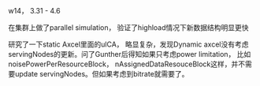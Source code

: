w14， 3.31 - 4.6

在集群上做了parallel simulation， 验证了highload情况下新数据结构明显更快

研究了一下static Axcel里面的ulCA， 略显复杂，发现Dynamic axcel没有考虑servingNodes的更新。问了Gunther后得知如果只考虑power limitation， 比如noisePowerPerResourceBlock， nAssignedDataResouceBlock这样，并不需要update servingNodes。但如果考虑到bitrate就需要了。
